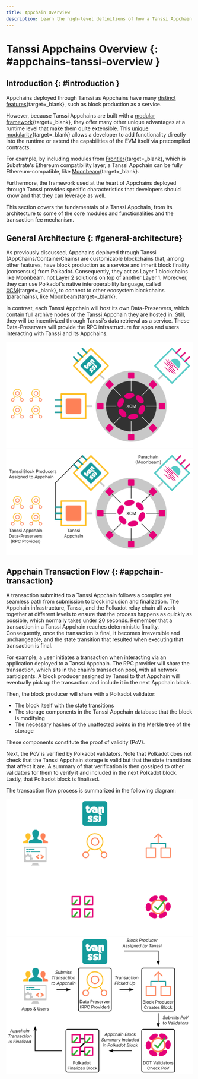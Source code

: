 ```yaml
---
title: Appchain Overview
description: Learn the high-level definitions of how a Tanssi Appchain works, its architecture, and its block production as a service mechanism with deterministic finality.
---
```


# Tanssi Appchains Overview {: #appchains-tanssi-overview }

## Introduction {: #introduction }

Appchains deployed through Tanssi as Appchains have many [distinct features](/learn/tanssi/overview/#what-tanssi-provides){target=\_blank}, such as block production as a service.

However, because Tanssi Appchains are built with a [modular framework](/learn/framework/){target=\_blank}, they offer many other unique advantages at a runtime level that make them quite extensible. This [unique modularity](/learn/framework/modules/){target=\_blank} allows a developer to add functionality directly into the runtime or extend the capabilities of the EVM itself via precompiled contracts. 

For example, by including modules from [Frontier](https://github.com/paritytech/frontier){target=\_blank}, which is Substrate's Ethereum compatibility layer, a Tanssi Appchain can be fully Ethereum-compatible, like [Moonbeam](https://moonbeam.network){target=\_blank}. 

Furthermore, the framework used at the heart of Appchains deployed through Tanssi provides specific characteristics that developers should know and that they can leverage as well.

This section covers the fundamentals of a Tanssi Appchain, from its architecture to some of the core modules and functionalities and the transaction fee mechanism.

## General Architecture {: #general-architecture}

As previously discussed, Appchains deployed through Tanssi (AppChains/ContainerChains) are customizable blockchains that, among other features, have block production as a service and inherit block finality (consensus) from Polkadot. Consequently, they act as Layer 1 blockchains like Moonbeam, not Layer 2 solutions on top of another Layer 1. Moreover, they can use Polkadot's native interoperability language, called [XCM](https://wiki.polkadot.network/docs/learn-xcm){target=\_blank}, to connect to other ecosystem blockchains (parachains), like [Moonbeam](https://moonbeam.network){target=\_blank}.

In contrast, each Tanssi Appchain will host its own Data-Preservers, which contain full archive nodes of the Tanssi Appchain they are hosted in. Still, they will be incentivized through Tanssi's data retrieval as a service. These Data-Preservers will provide the RPC infrastructure for apps and users interacting with Tanssi and its Appchains.

![Appchain Architecture Overview](/images/learn/appchains/overview/dark-overview-1.webp#only-dark)
![Appchain Architecture Overview](/images/learn/appchains/overview/light-overview-1.webp#only-light)

## Appchain Transaction Flow {: #appchain-transaction}

A transaction submitted to a Tanssi Appchain follows a complex yet seamless path from submission to block inclusion and finalization. The Appchain infrastructure, Tanssi, and the Polkadot relay chain all work together at different levels to ensure that the process happens as quickly as possible, which normally takes under 20 seconds. Remember that a transaction in a Tanssi Appchain reaches deterministic finality. Consequently, once the transaction is final, it becomes irreversible and unchangeable, and the state transition that resulted when executing that transaction is final.

For example, a user initiates a transaction when interacting via an application deployed to a Tanssi Appchain. The RPC provider will share the transaction, which sits in the chain's transaction pool, with all network participants. A block producer assigned by Tanssi to that Appchain will eventually pick up the transaction and include it in the next Appchain block. 

Then, the block producer will share with a Polkadot validator:

- The block itself with the state transitions
- The storage components in the Tanssi Appchain database that the block is modifying
- The necessary hashes of the unaffected points in the Merkle tree of the storage

These components constitute the proof of validity (PoV). 

Next, the PoV is verified by Polkadot validators. Note that Polkadot does not check that the Tanssi Appchain storage is valid but that the state transitions that affect it are. A summary of that verification is then gossiped to other validators for them to verify it and included in the next Polkadot block. Lastly, that Polkadot block is finalized.

The transaction flow process is summarized in the following diagram:

![Path of a Tanssi Appchain Block in Tanssi & Polkadot](/images/learn/appchains/overview/dark-overview-2.webp#only-dark)
![Path of a Tanssi Appchain Block in Tanssi & Polkadot](/images/learn/appchains/overview/light-overview-2.webp#only-light)

